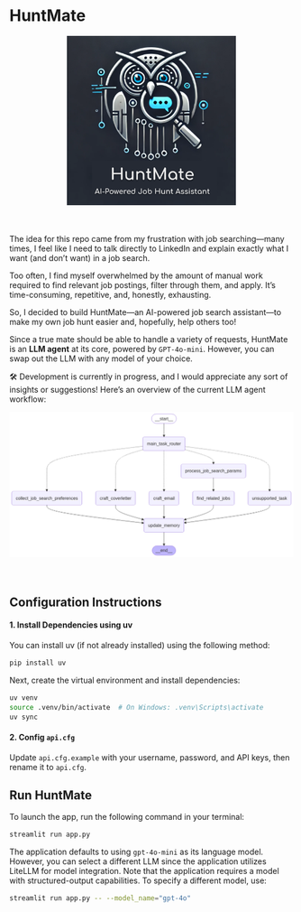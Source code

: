 # HuntMate

<div align="center">
    <img src="images/logo.png" alt="Logo" width="300" height="300"><br>
    <br><br>
</div>

The idea for this repo came from my frustration with job searching—many times, I feel like I need to talk directly to LinkedIn and explain exactly what I want (and don’t want) in a job search.

Too often, I find myself overwhelmed by the amount of manual work required to find relevant job postings, filter through them, and apply. It’s time-consuming, repetitive, and, honestly, exhausting.

So, I decided to build HuntMate—an AI-powered job search assistant—to make my own job hunt easier and, hopefully, help others too!

Since a true mate should be able to handle a variety of requests, HuntMate is an **LLM agent** at its core, powered by `GPT-4o-mini`. However, you can swap out the LLM with any model of your choice.

🛠️ Development is currently in progress, and I would appreciate any sort of insights or suggestions!
Here’s an overview of the current LLM agent workflow:

<div align="center">
    <img src="images/diagram.png" alt="Diagram"><br>
    <br><br>
</div>


## Configuration Instructions

#### 1. Install Dependencies using uv

You can install uv (if not already installed) using the following method:

```bash
pip install uv
```

Next, create the virtual environment and install dependencies:

```bash
uv venv
source .venv/bin/activate  # On Windows: .venv\Scripts\activate
uv sync
```


#### 2. Config `api.cfg`

Update `api.cfg.example` with your username, password, and API keys, then rename it to `api.cfg`.

## Run HuntMate

To launch the app, run the following command in your terminal:

```bash
streamlit run app.py
```

The application defaults to using `gpt-4o-mini` as its language model. However, you can select a different LLM since the application utilizes LiteLLM for model integration.
Note that the application requires a model with structured-output capabilities. 
To specify a different model, use:

```bash
streamlit run app.py -- --model_name="gpt-4o"
```
